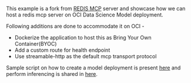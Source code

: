 This example is a fork from [REDIS MCP](https://github.com/redis/mcp-redis) server and showcase how we can host a redis mcp server on OCI Data Science Model deployment.

Following additions are done to accommodate it on OCI - 

- Dockerize the application to host this as Bring Your Own Container(BYOC)
- Add a custom route for health endpoint
- Use streamable-http as the default mcp transport protocol


Sample script on how to create a model deployment is present [here](./model-deplyment.py) and perform inferencing is shared in [here](./inference.py).